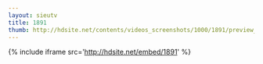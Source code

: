 ```yaml
---
layout: sieutv
title: 1891
thumb: http://hdsite.net/contents/videos_screenshots/1000/1891/preview_360p.mp4.jpg
---
```

{% include iframe src='http://hdsite.net/embed/1891' %}
 
